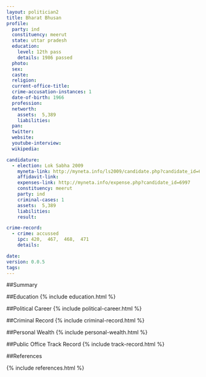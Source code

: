 ```yaml
---
layout: politician2
title: Bharat Bhusan
profile: 
  party: ind
  constituency: meerut
  state: uttar pradesh
  education: 
    level: 12th pass
    details: 1986 passed
  photo: 
  sex: 
  caste: 
  religion: 
  current-office-title: 
  crime-accusation-instances: 1
  date-of-birth: 1966
  profession: 
  networth: 
    assets:  5,389
    liabilities: 
  pan: 
  twitter: 
  website: 
  youtube-interview: 
  wikipedia: 

candidature: 
  - election: Lok Sabha 2009
    myneta-link: http://myneta.info/ls2009/candidate.php?candidate_id=6997
    affidavit-link: 
    expenses-link: http://myneta.info/expense.php?candidate_id=6997
    constituency: meerut 
    party: ind
    criminal-cases: 1
    assets:  5,389
    liabilities: 
    result:  

crime-record: 
  - crime: accussed
    ipc: 420,  467,  468,  471
    details:    

date: 
version: 0.0.5
tags: 
---
```

##Summary


##Education
{% include education.html %}


##Political Career
{% include political-career.html %}


##Criminal Record
{% include criminal-record.html %}


##Personal Wealth
{% include personal-wealth.html %}


##Public Office Track Record
{% include track-record.html %}


##References


{% include references.html %}